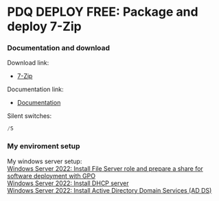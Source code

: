 # PDQ DEPLOY FREE: Package and deploy 7-Zip
### Documentation and download
Download link:

* [7-Zip](https://7-zip.org/download.html) <br/>

Documentation link:

* [Documentation](https://7-zip.org/faq.html#:~:text=How%20can%20I%20install%207,%5C7%2DZip%22%20parameters.)

Silent switches:
```powershell
/S
```

### My enviroment setup
My windows server setup: <br />
[Windows Server 2022: Install File Server role and prepare a share for software deployment with GPO](https://youtu.be/jEWSdC2qwyA) <br />
[Windows Server 2022: Install DHCP server](https://youtu.be/8n0MD9stQis) <br />
[Windows Server 2022: Install Active Directory Domain Services (AD DS)](https://youtu.be/1cYewbW3Tl0) <br />